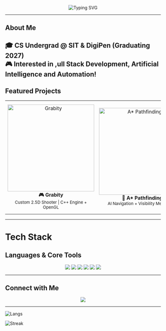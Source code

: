 <!-- Animated Typing Header -->
<p align="center">
  <img src="https://readme-typing-svg.demolab.com?font=Ubuntu+Mono&weight=900&size=42&duration=2000&pause=800&color=FF33AA&center=true&width=900&lines=Hello+there,+I'm+Jeremy;Aspiring+Software+Developer" alt="Typing SVG"/>
</p>

---

##  About Me
🎓 CS Undergrad @ **SIT & DigiPen (Graduating 2027)**  
🎮 Interested in ,ull Stack Development, Artificial Intelligence and Automation!
---

##  Featured Projects
<div align="center">
<table>
<tr>
<td width="300px" align="center">
  <a href="https://youtu.be/d3-7r0DqKzk" target="_blank">
    <img src="https://img.youtube.com/vi/d3-7r0DqKzk/0.jpg" width="280px" alt="Grabity"/>
  </a>
  <br/>
  <b>🎮 Grabity</b><br/>
  <sub>Custom 2.5D Shooter | C++ Engine + OpenGL</sub>
</td>

<td width="300px" align="center">
  <a href="https://youtu.be/RSJg_MyDDfg" target="_blank">
    <img src="https://img.youtube.com/vi/RSJg_MyDDfg/0.jpg" width="280px" alt="A* Pathfinding"/>
  </a>
  <br/>
  <b>🤖 A* Pathfinding</b><br/>
  <sub>AI Navigation + Visibility Mechanics</sub>
</td>

<td width="300px" align="center">
  <a href="https://youtu.be/NuNxwo1lcEM" target="_blank">
    <img src="https://img.youtube.com/vi/NuNxwo1lcEM/0.jpg" width="280px" alt="Terrain Analysis"/>
  </a>
  <br/>
  <b>🌍 Terrain Analysis</b><br/>
  <sub>AI Visibility + Tactical Movement</sub>
</td>
<td width="300px" align="center">
  <a href="https://youtu.be/dHZYB5iuJZw" target="_blank">
    <img src="https://img.youtube.com/vi/dHZYB5iuJZw/0.jpg" width="280px" alt="BVH Graphics"/>
  </a>
  <br/>
  <b>🌍 Bounding Volume Hierarchy Graphics</b><br/>
  <sub> Hierarchical tree construction and  Hierarchical tree traversal | </sub>
 </td>

</tr>
</table>
</div>

---

#  Tech Stack

## Languages & Core Tools
<p align="center">
  <img src="https://img.shields.io/badge/C-%2300599C.svg?style=for-the-badge&logo=c&logoColor=white" />
  <img src="https://img.shields.io/badge/C++-%2300599C.svg?style=for-the-badge&logo=c%2B%2B&logoColor=white" />
  <img src="https://img.shields.io/badge/C%23-%23239120.svg?style=for-the-badge&logo=c-sharp&logoColor=white" />
  <img src="https://img.shields.io/badge/Python-3670A0?style=for-the-badge&logo=python&logoColor=ffdd54" />
  <img src="https://img.shields.io/badge/Git-F05033.svg?style=for-the-badge&logo=git&logoColor=white" />
  <img src="https://img.shields.io/badge/Linux-FCC624?style=for-the-badge&logo=linux&logoColor=black" />
</p>

---

##  Connect with Me
<p align="center">
  <a href="https://www.linkedin.com/in/jeremy-lim-ting-jie/">
    <img src="https://img.shields.io/badge/LinkedIn-%230077B5.svg?style=for-the-badge&logo=linkedin&logoColor=white"/>
  </a>
</p>

---



<!-- Languages Used first -->
![Langs](https://github-readme-stats.vercel.app/api/top-langs/?username=memeosu&theme=tokyonight&hide_border=true&layout=compact)  

<!-- Streak second -->
![Streak](https://streak-stats.demolab.com?user=memeosu&theme=tokyonight&hide_border=true)  

<p align="center">
  <!-- Default GitHub contribution grid appears below README automatically -->
</p>
</div>

